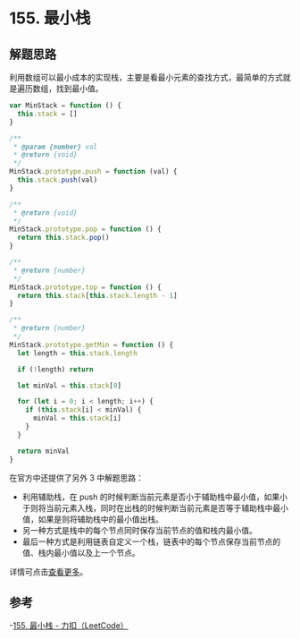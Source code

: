 # 155. 最小栈

## 解题思路

利用数组可以最小成本的实现栈，主要是看最小元素的查找方式，最简单的方式就是遍历数组，找到最小值。

```js
var MinStack = function () {
  this.stack = []
}

/**
 * @param {number} val
 * @return {void}
 */
MinStack.prototype.push = function (val) {
  this.stack.push(val)
}

/**
 * @return {void}
 */
MinStack.prototype.pop = function () {
  return this.stack.pop()
}

/**
 * @return {number}
 */
MinStack.prototype.top = function () {
  return this.stack[this.stack.length - 1]
}

/**
 * @return {number}
 */
MinStack.prototype.getMin = function () {
  let length = this.stack.length

  if (!length) return

  let minVal = this.stack[0]

  for (let i = 0; i < length; i++) {
    if (this.stack[i] < minVal) {
      minVal = this.stack[i]
    }
  }

  return minVal
}
```

在官方中还提供了另外 3 中解题思路：

- 利用辅助栈，在 push 的时候判断当前元素是否小于辅助栈中最小值，如果小于则将当前元素入栈，同时在出栈的时候判断当前元素是否等于辅助栈中最小值，如果是则将辅助栈中的最小值出栈。
- 另一种方式是栈中的每个节点同时保存当前节点的值和栈内最小值。
- 最后一种方式是利用链表自定义一个栈，链表中的每个节点保存当前节点的值、栈内最小值以及上一个节点。

详情可点击[查看更多][solutions]。

## 参考

-[155. 最小栈 - 力扣（LeetCode）](https://leetcode.cn/problems/min-stack/description/)

[solutions]: https://leetcode.cn/problems/min-stack/solutions/242190/zui-xiao-zhan-by-leetcode-solution/
